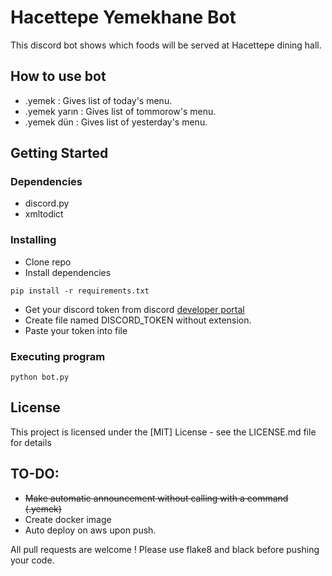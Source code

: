 # Hacettepe Yemekhane Bot

This discord bot shows which foods will be served at Hacettepe dining hall.

## How to use bot
* .yemek : Gives list of today's menu.
* .yemek yarın : Gives list of tommorow's menu.
* .yemek dün : Gives list of yesterday's menu.
## Getting Started

### Dependencies

* discord.py
* xmltodict

### Installing

* Clone repo
* Install dependencies
```
pip install -r requirements.txt
```
* Get your discord token from discord [developer portal](https://discord.com/developers/)
* Create file named DISCORD_TOKEN without extension.
* Paste your token into file

### Executing program

```
python bot.py
```

## License

This project is licensed under the [MIT] License - see the LICENSE.md file for details

## TO-DO:
* ~~Make automatic announcement without calling with a command (.yemek)~~
* Create docker image
* Auto deploy on aws upon push.

All pull requests are welcome ! Please use flake8 and black before pushing your code.
